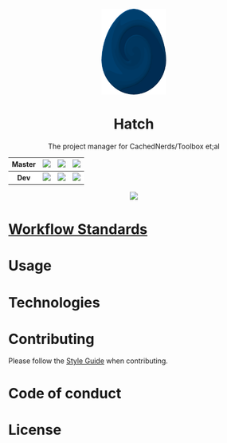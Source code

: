 <p align = "center"><img src="logo/egg.png" /></p>

<h1 align="center">Hatch</h1>
<p align="center">The project manager for CachedNerds/Toolbox et;al</p>

<div align="center">
<table>
  <tr>
    <th >Master</th>
    <th align="center"><a href="https://travis-ci.org/CachedNerds/Hatch"><img src="https://travis-ci.org/CachedNerds/Hatch.svg?branch=master"></a></th>
    <th align="center"><a href="https://ci.appveyor.com/project/DannyPeck/hatch/branch/master"><img src="https://ci.appveyor.com/api/projects/status/ca0p5xwqjva7w6b2/branch/master?svg=true"></a></th>
    <th align="center"><a href="https://coveralls.io/repos/github/CachedNerds/Hatch/badge.svg?branch=master"><img src="https://coveralls.io/repos/github/CachedNerds/Hatch/badge.svg?branch=master"></a></th>
  </tr>
  <tr bgcolor="#fff">
    <th >Dev</a></th>
    <th align="center"><a href="https://travis-ci.org/CachedNerds/Hatch"><img src="https://travis-ci.org/CachedNerds/Hatch.svg?branch=dev"></a></th>
    <th align="center"><a href="https://ci.appveyor.com/api/projects/status/ca0p5xwqjva7w6b2/branch/dev?svg=true"><img src="https://ci.appveyor.com/api/projects/status/ca0p5xwqjva7w6b2/branch/dev?svg=true"></a></th>
    <th align="center"><a href="https://coveralls.io/repos/github/CachedNerds/Hatch/badge.svg?branch=dev"><img src="https://coveralls.io/repos/github/CachedNerds/Hatch/badge.svg?branch=dev"></a></th>
  </tr>
</table>
</div>

<p align="center"><a href="https://www.apache.org/licenses/LICENSE-2.0"><img src="https://img.shields.io/github/license/CachedNerds/Hatch.svg"></a></p>

# [Workflow Standards](https://github.com/CachedNerds/Hatch/blob/master/WORKFLOW.md)

# Usage

# Technologies

# Contributing

Please follow the [Style Guide](STYLE.md) when contributing. 

# Code of conduct

# License
